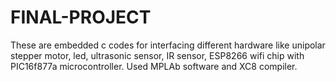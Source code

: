 # FINAL-PROJECT
These are embedded c codes for interfacing different hardware like unipolar stepper motor, led, ultrasonic sensor, IR sensor, ESP8266 wifi chip with PIC16f877a microcontroller. 
Used MPLAb software and XC8 compiler.
